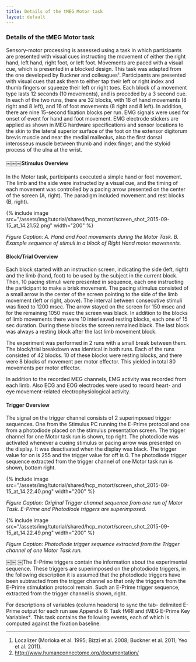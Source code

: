 ```yaml
---
title: Details of the tMEG Motor task
layout: default
---
```


### Details of the tMEG Motor task

Sensory-motor processing is assessed using a task in which participants are presented with visual cues instructing the movement of either the right hand, left hand, right foot, or left foot. Movements are paced with a visual cue, which is presented in a blocked design. This task was adapted from the one developed by Buckner and colleagues¹. Participants are presented with visual cues that ask them to either tap their left or right index and thumb fingers or squeeze their left or right toes. Each block of a movement type lasts 12 seconds (10 movements), and is preceded by a 3 second cue. In each of the two runs, there are 32 blocks, with 16 of hand movements (8 right and 8 left), and 16 of foot movements (8 right and 8 left). In addition, there are nine 15-second fixation blocks per run. EMG signals were used for onset of event for hand and foot movement. EMG electrode stickers are applied as shown in MEG hardware specifications and sensor locations to the skin to the lateral superior surface of the foot on the extensor digitorum brevis muscle and near the medial malleolus, also the first dorsal interosseus muscle between thumb and index finger, and the styloid process of the ulna at the wrist.

#### ￼￼￼Stimulus Overview

In the Motor task, participants executed a simple hand or foot movement. The limb and the side were instructed by a visual cue, and the timing of each movement was controlled by a pacing arrow presented on the center of the screen (A, right). The paradigm included movement and rest blocks (B, right).

{% include image src="/assets/img/tutorial/shared/hcp_motort/screen_shot_2015-09-15_at_14.21.52.png" width="200" %}

*Figure Caption: A. Hand and Foot movements during the Motor Task. B. Example sequence of stimuli in a block of Right Hand motor movements.*

#### Block/Trial Overview

Each block started with an instruction screen, indicating the side (left, right) and the limb (hand, foot) to be used by the subject in the current block. Then, 10 pacing stimuli were presented in sequence, each one instructing the participant to make a brisk movement. The pacing stimulus consisted of a small arrow in the center of the screen pointing to the side of the limb movement (left or right, above). The interval between consecutive stimuli was fixed to 1200 msec. The arrow stayed on the screen for 150 msec and for the remaining 1050 msec the screen was black.
In addition to the blocks of limb movements there were 10 interleaved resting blocks, each one of 15 sec duration. During these blocks the screen remained black. The last block was always a resting block after the last limb movement block.

The experiment was performed in 2 runs with a small break between them. The block/trial breakdown was identical in both runs. Each of the runs consisted of 42 blocks. 10 of these blocks were resting blocks, and there were 8 blocks of movement per motor effector. This yielded in total 80 movements per motor effector.

In addition to the recorded MEG channels, EMG activity was recorded from each limb. Also ECG and EOG electrodes were used to record heart- and eye movement-related electrophysiological activity.

#### Trigger Overview

The signal on the trigger channel consists of 2 superimposed trigger sequences. One from the Stimulus PC running the E-Prime protocol and one from a photodiode placed on the stimulus presentation screen. The trigger channel for one Motor task run is shown, top right.
The photodiode was activated whenever a cueing stimulus or pacing arrow was presented on the display. It was deactivated when the display was black. The trigger value for on is 255 and the trigger value for off is 0. The photodiode trigger sequence extracted from the trigger channel of one Motor task run is shown, bottom right.

{% include image src="/assets/img/tutorial/shared/hcp_motort/screen_shot_2015-09-15_at_14.22.40.png" width="200" %}

*Figure Caption: Original Trigger channel sequence from one run of Motor Task. E-Prime and Photodiode triggers are superimposed.*

{% include image src="/assets/img/tutorial/shared/hcp_motort/screen_shot_2015-09-15_at_14.22.49.png" width="200" %}

*Figure Caption: Photodiode trigger sequence extracted from the Trigger channel of one Motor Task run.*

￼￼
￼The E-Prime triggers contain the information about the experimental sequence. These triggers are superimposed on the photodiode triggers, in the following description it is assumed that the photodiode triggers have been subtracted from the trigger channel so that only the triggers from the E-Prime stimulation protocol remain. Such an E-Prime trigger sequence, extracted from the trigger channel is shown, right.

For descriptions of variables (column headers) to sync the tab- delimited E-Prime output for each run see Appendix 6: Task fMRI and tMEG E-Prime Key Variables². This task contains the following events, each of which is computed against the fixation baseline.

----
 1.  Localizer (Morioka et al. 1995; Bizzi et al. 2008; Buckner et al. 2011; Yeo et al. 2011).
 2.  http://www.humanconnectome.org/documentation/
